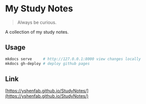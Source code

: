 # My Study Notes

> Always be curious.

A collection of my study notes.

## Usage
```sh
mkdocs serve     # http://127.0.0.1:8000 view changes locally
mkdocs gh-deploy # deploy github pages
```
## Link

[https://yshenfab.github.io/StudyNotes/](https://yshenfab.github.io/StudyNotes/)
